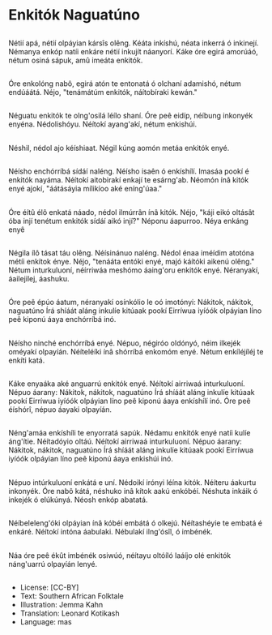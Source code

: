 # Enkitók Naguatúno

##
Nétií apá, nétií olpáyian kársîs olêng. Kéáta inkíshú, néata inkerrá ó inkinejí.
Némanya enkóp natíi enkáre nétií inkujít náanyorí. Káke óre egirá amorúáó, nétum osiná
sápuk, amû imeáta enkitók.

##
Óre enkolóng nabô, egirá atón te
entonatá ó olchaní adamishó,
nétum endúáátá.
Néjo, "tenámátúm enkitók,
náítobíraki kewán."

##
Néguatu enkitók te olng'osilá léílo
shaní.
Óre peê eidíp, néíbung inkonyék
enyéna. Nédolishóyu.
Néítokí ayang'akí, nétum enkishúi.

##
Néshil, nédol ajo kéíshiaat.
Négil kúng aomón metáa enkitók
enyé.

##
Néísho enchórríbá sídáí naléng.
Néísho isaên ó enkíshílí. Imasáa
pookí é enkitók nayáma.
Néítokí aitobirakí enkají te
esárng'ab.
Néomón ínâ kitók enyé ajokí,
"áátásáyia mílikíoo aké eníng'úaa."

##
Óre éítû élô enkatá náado, nédol
ilmúrrân ínâ kitók. Néjo, "káji eikó
oltásât óba injí tenétum enkitók
sídáí aikó injí?"
Néponu áapurroo. Néya enkáng
enyê

##
Négila ílô tásat táu olêng.
Néísinánuo naléng. Nédol énaa
iméídim atotóna métíi enkítok énye.
Néjo, "tenááta entóki enyé, majó
káítóki aikenú olêng."
Nétum inturkuluoní, néírriwáa
meshómo áaing'oru enkitók enyé.
Néranyakí, áailejilej, áashuku.

##
Óre peê épúo áatum, néranyakí
osínkólio le oó imotónyi:
Nákitok, nákitok, naguatúno
Írá shíáát aláng inkulíe kitúaak
pookí
Eirríwua iyíóók olpáyian líno peê
kiponú áaya enchórríbá inó.

##
Néísho ninché enchórríbá enyé. Népuo, négiróo oldónyó, néim ilkejék oméyakí olpayíán.
Néíteléíki ínâ shórríbá enkomóm enyé. Nétum enkíléjíléj te enkíti katá.

##
Káke enyaáka aké anguarrú enkitók
enyé. Néítokí airriwaá inturkuluoní.
Népuo áarany:
Nákitok, nákitok, naguatúno
Írá shíáát aláng inkulíe kitúaak
pookí
Eirríwua iyíóók olpáyian líno peê
kiponú áaya enkíshílí inó.
Óre peê éíshórî, népuo áayaki
olpayíán.

##
Néng'amáa enkíshíli te enyorratá
sapúk. Nédamu enkitók enyé natíi
kulíe áng'ítie. Néítadóyio oltáú.
Néítokí airriwaá inturkuluoní. Népuo
áarany:
Nákitok, nákitok, naguatúno
Írá shíáát aláng inkulíe kitúaak
pookí
Eirríwua iyíóók olpáyian líno peê
kiponú áaya enkishúi inó.

##
Népuo intúrkuluoní enkátá e uní.
Nédoikí irónyi léína kitók. Néíteru
áakurtu inkonyék.
Óre nabô kátá, néshuko inâ kítok
aakú enkóbéí. Néshuta inkáik ó
inkejék ó elúkúnyá.
Néosh enkóp abatatá.

##
Néíbeleleng'óki olpáyian ínâ kóbéí
embátá ó olkejú.
Néítashéyie te embatá é enkáré.
Néítokí intóna áabulaki. Nébulakí
ilng'ósîl, ó imbénék.

##
Náa óre peê ékût imbénék osiwúó,
néítayu oltóíló laáíjo olé enkitók
náng'uarrú olpayíán lenyé.

##
* License: [CC-BY]
* Text: Southern African Folktale
* Illustration: Jemma Kahn
* Translation: Leonard Kotikash
* Language: mas
